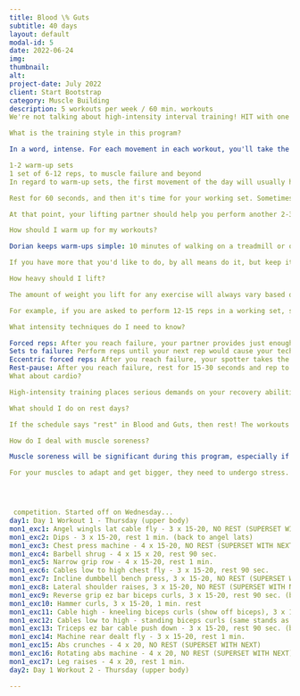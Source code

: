 ```yaml
---
title: Blood \% Guts
subtitle: 40 days
layout: default
modal-id: 5
date: 2022-06-24
img: 
thumbnail: 
alt: 
project-date: July 2022
client: Start Bootstrap
category: Muscle Building
description: 5 workouts per week / 60 min. workouts
We're not talking about high-intensity interval training! HIT with one "I" is the muscle growth protocol Dorian Yates used to build his legendary bodybuilder physique and hold the Mr. Olympia title against all comers. Instead of racking up volume, you'll take one working set far beyond failure with extreme techniques like partial reps and extra negatives. If you've never tried HIT bodybuilding before, it'll shock your muscles into growth like nothing else.

What is the training style in this program?

In a word, intense. For each movement in each workout, you'll take the same approach:

1-2 warm-up sets
1 set of 6-12 reps, to muscle failure and beyond
In regard to warm-up sets, the first movement of the day will usually have two, and most other movements will just have one. In your warm-up sets, you'll use a weight you can handle for 10-12 reps with either very little strain or moderate strain. The workouts will let you know which.

Rest for 60 seconds, and then it's time for your working set. Sometimes it'll be 6-8 reps, other times 8-10 or 10-12. More important than the specific rep range is that you make the most of this set by taking it all the way to failure, where you can't perform another rep without assistance.

At that point, your lifting partner should help you perform another 2-3 reps using techniques like forced reps, partial reps, or slow eccentrics. You can see these in action in the videos accompanying each workout or read more about them below.

How should I warm up for my workouts?

Dorian keeps warm-ups simple: 10 minutes of walking on a treadmill or other cardio machine, followed by a few simple dynamic stretches on leg day, or some brief rotator work on chest day. That, plus your warm-up sets, can be enough!

If you have more that you'd like to do, by all means do it, but keep it simple. Don't do anything that detracts from your ability to bring maximum intensity to your working sets. Each day's workout will show you exactly what to do for your "warm-up" or "ramp-up" sets, which will also help activate the muscles you'll be working and lubricate the involved joints.

How heavy should I lift?

The amount of weight you lift for any exercise will always vary based on your current strength and fitness level, as well as the sets and reps of the workout. Unless otherwise specified, the best way to select a weight for any workout is to look at the recommended reps and try to pick a weight that is close to a "rep max" for that rep range.

For example, if you are asked to perform 12-15 reps in a working set, select a weight that you believe you can only lift 12 times before reaching muscle failure. If you can lift the weight more than 15 times, add more weight in the next set or workout. If you can't reach 12, the weight is too heavy, so lighten up. It takes experience to find this sweet spot, and it can change over time, so don't worry if it takes a workout or two to find it in this or any other program.

What intensity techniques do I need to know?

Forced reps: After you reach failure, your partner provides just enough assistance to enable you to perform one more rep. And maybe another. And another.
Sets to failure: Perform reps until your next rep would cause your technique to break down.
Eccentric forced reps: After you reach failure, your spotter takes the majority of the load on the lifting portion of a rep, but you are responsible for slowly lowering the weight.
Rest-pause: After you reach failure, rest for 15-30 seconds and rep to failure again.
What about cardio?

High-intensity training places serious demands on your recovery abilities, so don't expect to be able to knock out any interval training sweat-seshes while on this plan. You can do additional cardio, but keep it restorative, like walking on a treadmill, going for a light hike, or doing a yoga class. All of those will help you recover from your workout, get over muscle soreness, and prep for your next training day.

What should I do on rest days?

If the schedule says "rest" in Blood and Guts, then rest! The workouts are intense enough that you'll earn your downtime and each rest day is strategically placed. Use it to prep meals, heal up, and prepare for your next workout.

How do I deal with muscle soreness?

Muscle soreness will be significant during this program, especially if you're unaccustomed to HIT-style workouts. Don't worry: Muscle fiber damage is a normal part of muscle hypertrophy, even if it's not fun.

For your muscles to adapt and get bigger, they need to undergo stress. Soreness is a result of that stress. With proper rest and nutrition, the soreness will pass and you'll get bigger and become stronger. So be patient and eat up! Your recovery demands calories, protein, nutrients, and sleep.




 competition. Started off on Wednesday... 
day1: Day 1 Workout 1 - Thursday (upper body)
mon1_exc1: Angel wingls lat cable fly - 3 x 15-20, NO REST (SUPERSET WITH NEXT)
mon1_exc2: Dips - 3 x 15-20, rest 1 min. (back to angel lats)
mon1_exc3: Chest press machine - 4 x 15-20, NO REST (SUPERSET WITH NEXT)
mon1_exc4: Barbell shrug - 4 x 15 x 20, rest 90 sec.
mon1_exc5: Narrow grip row - 4 x 15-20, rest 1 min. 
mon1_exc6: Cables low to high chest fly - 3 x 15-20, rest 90 sec.
mon1_exc7: Incline dumbbell bench press, 3 x 15-20, NO REST (SUPERSET WITH NEXT)
mon1_exc8: Lateral shoulder raises, 3 x 15-20, NO REST (SUPERSET WITH NEXT)
mon1_exc9: Reverse grip ez bar biceps curls, 3 x 15-20, rest 90 sec. (back to incline db bench press)
mon1_exc10: Hammer curls, 3 x 15-20, 1 min. rest
mon1_exc11: Cable high - kneeling biceps curls (show off biceps), 3 x 15-20, rest 1 min. 
mon1_exc12: Cables low to high - standing biceps curls (same stands as for chest press) - 3 x 15-20, NO REST (SUPERSET WITH NEXT)
mon1_exc13: Triceps ez bar cable push down - 3 x 15-20, rest 90 sec. (back to biceps)
mon1_exc14: Machine rear dealt fly - 3 x 15-20, rest 1 min.
mon1_exc15: Abs crunches - 4 x 20, NO REST (SUPERSET WITH NEXT)
mon1_exc16: Rotating abs machine - 4 x 20, NO REST (SUPERSET WITH NEXT)
mon1_exc17: Leg raises - 4 x 20, rest 1 min.
day2: Day 1 Workout 2 - Thursday (upper body)

---
```

